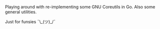 Playing around with re-implementing some GNU Coreutils in Go. Also some general utilities.

Just for funsies ¯\\\_(ツ)\_/¯
